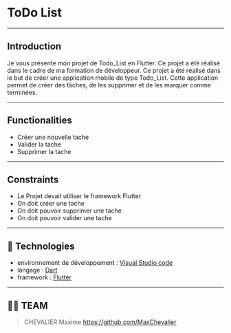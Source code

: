 # **ToDo List**

***

## **Introduction**
Je vous présente mon projet de Todo_List en Flutter. Ce projet a été réalisé dans le cadre de ma formation de développeur. Ce projet a été réalisé dans le but de créer une application mobile de type Todo_List. Cette application permet de créer des tâches,  de les supprimer et de les marquer comme terminées.

***

## **Functionalities**

- Créer une nouvelle tache
- Valider la tache
- Supprimer la tache

***

## **Constraints**

- Le Projet devait utiliser le framework Flutter
- On doit créer une tache
- On doit pouvoir supprimer une tache
- On doit pouvoir valider une tache

***
## 🤖 **Technologies** 
- environnement de développement : [Visual Studio code](https://code.visualstudio.com/)
- langage : [Dart](https://dart.dev/)
- framework : [Flutter](https://flutter.dev/)

***
## 👨‍💻 TEAM

>CHEVALIER Maxime  https://github.com/MaxChevalier
